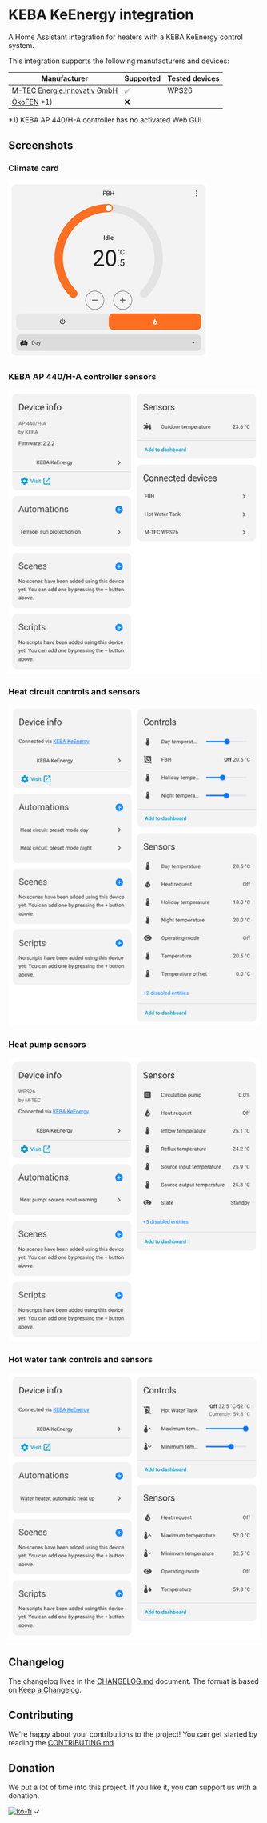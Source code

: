 # KEBA KeEnergy integration

A Home Assistant integration for heaters with a KEBA KeEnergy control system.

This integration supports the following manufacturers and devices:

| Manufacturer                                           | Supported | Tested devices |
|--------------------------------------------------------|-----------|----------------|
| [M-TEC Energie.Innovativ GmbH](https://m-tec.at/)      | ✅        | WPS26          |
| [ÖkoFEN](https://www.oekofen.com/) *1)                 | ❌        |                |
 
*1) KEBA AP 440/H-A controller has no activated Web GUI

## Screenshots

### Climate card

![Inverter Sensors](images/climate_card.png)

### KEBA AP 440/H-A controller sensors

![Inverter Sensors](images/keba_cpntroller.png)

### Heat circuit controls and sensors

![Inverter Sensors](images/heat_circuit.png)

### Heat pump sensors

![Inverter Sensors](images/heat_pump.png)

### Hot water tank controls and sensors

![Inverter Sensors](images/hot_water_tank.png)

## Changelog

The changelog lives in the [CHANGELOG.md](CHANGELOG.md) document. The format is based on [Keep a Changelog](https://keepachangelog.com/en/1.0.0/).

## Contributing

We're happy about your contributions to the project!
You can get started by reading the [CONTRIBUTING.md](CONTRIBUTING.md).

## Donation

We put a lot of time into this project. If you like it, you can support us with a donation.

[![ko-fi](https://ko-fi.com/img/githubbutton_sm.svg)](https://ko-fi.com/F2F0KXO6D)
✓
